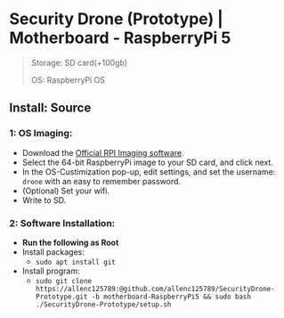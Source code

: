 # Security Drone (Prototype) | Motherboard - RaspberryPi 5

> Storage: SD card(+100gb)
>
> OS: RaspberryPi OS

## Install: Source

### 1: OS Imaging:
+ Download the [Official RPI Imaging software](https://www.raspberrypi.com/software/).
+ Select the 64-bit RaspberryPi image to your SD card, and click next.
+ In the OS-Custimization pop-up, edit settings, and set the username: `drone` with an easy to remember password.
+ (Optional) Set your wifi.
+ Write to SD.
  

### 2: Software Installation:
+ **Run the following as Root**
+ Install packages:
  +  `sudo apt install git`
+ Install program:
  + `sudo git clone https://allenc125789:@github.com/allenc125789/SecurityDrone-Prototype.git -b motherboard-RaspberryPi5 && sudo bash ./SecurityDrone-Prototype/setup.sh`
